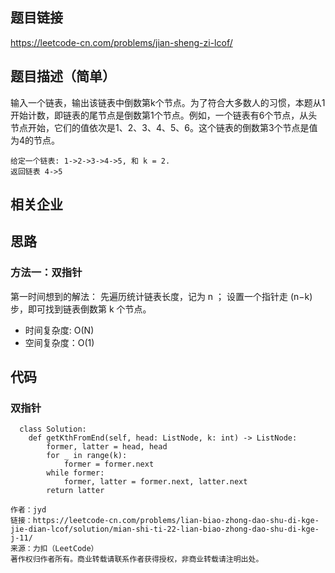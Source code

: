 ## 题目链接 
<https://leetcode-cn.com/problems/jian-sheng-zi-lcof/>

## 题目描述（简单）
输入一个链表，输出该链表中倒数第k个节点。为了符合大多数人的习惯，本题从1开始计数，即链表的尾节点是倒数第1个节点。例如，一个链表有6个节点，从头节点开始，它们的值依次是1、2、3、4、5、6。这个链表的倒数第3个节点是值为4的节点。

```
给定一个链表: 1->2->3->4->5, 和 k = 2.
返回链表 4->5
```

## 相关企业

## 思路
### 方法一：双指针

第一时间想到的解法：
先遍历统计链表长度，记为 n ；
设置一个指针走 (n−k) 步，即可找到链表倒数第 k 个节点。

* 时间复杂度: O(N)
* 空间复杂度：O(1)
    
## 代码
### 双指针
```
  class Solution:
    def getKthFromEnd(self, head: ListNode, k: int) -> ListNode:
        former, latter = head, head
        for _ in range(k):
            former = former.next
        while former:
            former, latter = former.next, latter.next
        return latter

作者：jyd
链接：https://leetcode-cn.com/problems/lian-biao-zhong-dao-shu-di-kge-jie-dian-lcof/solution/mian-shi-ti-22-lian-biao-zhong-dao-shu-di-kge-j-11/
来源：力扣（LeetCode）
著作权归作者所有。商业转载请联系作者获得授权，非商业转载请注明出处。
```
